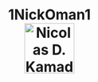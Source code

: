 
<h1 align="center">
    <b>1NickOman1</b>
    <div id="header" align="center">
        <img src="https://avatars.githubusercontent.com/u/74034273?v=4" alt="Nicolas D. Kamado" width="100" height="100">
    </div>
<h1>



